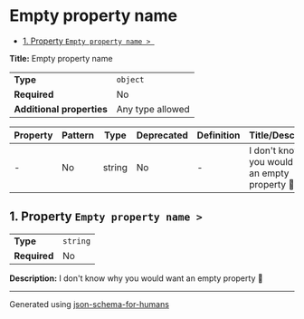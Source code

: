 # Empty property name

- [1. Property `Empty property name > `](#root)

**Title:** Empty property name

|                           |                  |
| ------------------------- | ---------------- |
| **Type**                  | `object`         |
| **Required**              | No               |
| **Additional properties** | Any type allowed |

| Property     | Pattern | Type   | Deprecated | Definition | Title/Description                                   |
| ------------ | ------- | ------ | ---------- | ---------- | --------------------------------------------------- |
| - [](#root ) | No      | string | No         | -          | I don't know why you would want an empty property 🤷 |

## <a name="root"></a>1. Property `Empty property name > `

|              |          |
| ------------ | -------- |
| **Type**     | `string` |
| **Required** | No       |

**Description:** I don't know why you would want an empty property 🤷

----------------------------------------------------------------------------------------------------------------------------
Generated using [json-schema-for-humans](https://github.com/coveooss/json-schema-for-humans)
